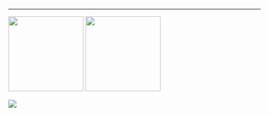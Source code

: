 
---

<p align="left">
	<img src="https://github-readme-stats.vercel.app/api?username=raindust&count_private=true&show_icons=true&hide_title=true&theme=tokyonight" height="150"/>
	<img src="https://github-readme-stats.vercel.app/api/top-langs/?username=raindust&hide=php&layout=compact&hide_title=true&theme=tokyonight" height="150"/>
</p>
<img src="https://github-readme-stats.vercel.app/api/wakatime?username=@raindust" />
